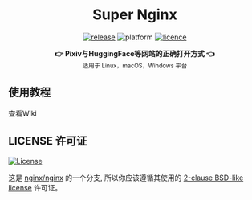 <h1 align="center">Super Nginx</h1>
<p align="center">
  <a href="https://githubfast.com/hmjz100/Super-Nginx/releases/latest"><img src="https://img.shields.io/badge/Releases_发行版-1.0-brightgreen.svg" alt="release"></a>
  <img src="https://img.shields.io/badge/Platform_支持平台-Windows_%7C_Mac_%7C_Linux-blue.svg" alt="platform">
  <a href="http://www.wtfpl.net/about/"><img src="https://img.shields.io/badge/License_许可证-WTFPL-blueviolet.svg" alt="licence"></a>
</p>

<div align="center">
  <strong>👉 Pixiv与HuggingFace等网站的正确打开方式 👈</strong><br/>
  <sub>适用于 Linux，macOS，Windows 平台</sub>
</div>

## 使用教程
查看Wiki

## LICENSE 许可证

<!--a href="http://www.wtfpl.net/"><img src="https://ngx.moezx.cc/share/svg/brands/WTFPL_badge.svg" width="80" alt="WTFPL" /></a-->
[![License](https://ngx.moezx.cc/share/svg/brands/WTFPL_badge.svg)](http://www.wtfpl.net/about/)

这是 [nginx/nginx](https://githubfast.com/nginx/nginx) 的一个分支, 所以你应该遵循其使用的 [2-clause BSD-like license](http://nginx.org/LICENSE) 许可证。
